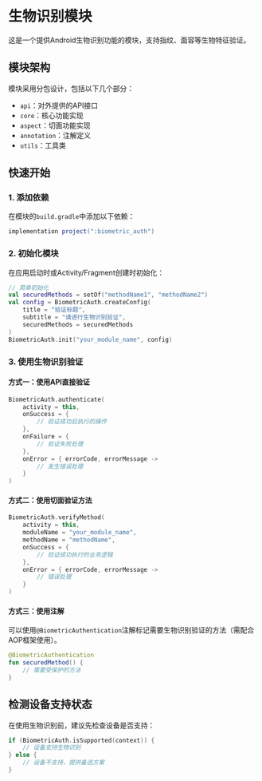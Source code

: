 # 生物识别模块

这是一个提供Android生物识别功能的模块，支持指纹、面容等生物特征验证。

## 模块架构

模块采用分包设计，包括以下几个部分：

- `api`：对外提供的API接口
- `core`：核心功能实现
- `aspect`：切面功能实现
- `annotation`：注解定义
- `utils`：工具类

## 快速开始

### 1. 添加依赖

在模块的`build.gradle`中添加以下依赖：

```gradle
implementation project(":biometric_auth")
```

### 2. 初始化模块

在应用启动时或Activity/Fragment创建时初始化：

```kotlin
// 简单初始化
val securedMethods = setOf("methodName1", "methodName2")
val config = BiometricAuth.createConfig(
    title = "验证标题",
    subtitle = "请进行生物识别验证",
    securedMethods = securedMethods
)
BiometricAuth.init("your_module_name", config)
```

### 3. 使用生物识别验证

#### 方式一：使用API直接验证

```kotlin
BiometricAuth.authenticate(
    activity = this,
    onSuccess = { 
        // 验证成功后执行的操作
    },
    onFailure = {
        // 验证失败处理
    },
    onError = { errorCode, errorMessage ->
        // 发生错误处理
    }
)
```

#### 方式二：使用切面验证方法

```kotlin
BiometricAuth.verifyMethod(
    activity = this,
    moduleName = "your_module_name",
    methodName = "methodName",
    onSuccess = {
        // 验证成功执行的业务逻辑
    },
    onError = { errorCode, errorMessage ->
        // 错误处理
    }
)
```

#### 方式三：使用注解

可以使用`@BiometricAuthentication`注解标记需要生物识别验证的方法（需配合AOP框架使用）。

```kotlin
@BiometricAuthentication
fun securedMethod() {
    // 需要受保护的方法
}
```

## 检测设备支持状态

在使用生物识别前，建议先检查设备是否支持：

```kotlin
if (BiometricAuth.isSupported(context)) {
    // 设备支持生物识别
} else {
    // 设备不支持，提供备选方案
}
``` 